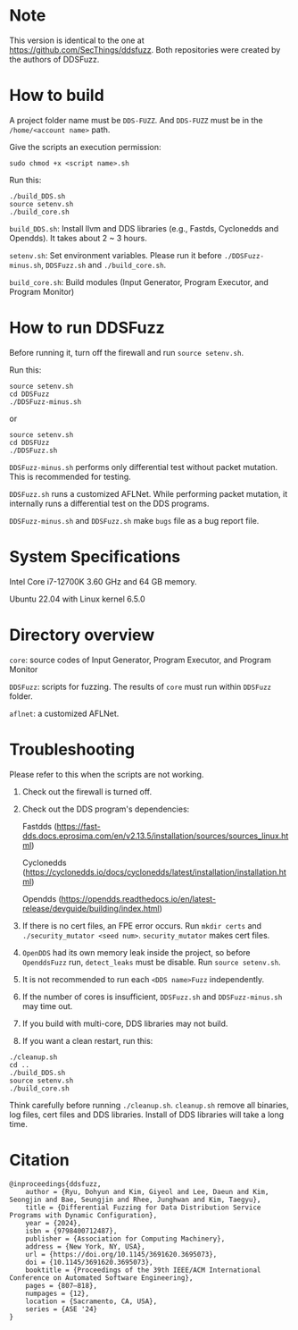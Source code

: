 # Note
This version is identical to the one at https://github.com/SecThings/ddsfuzz. Both repositories were created by the authors of DDSFuzz.

# How to build
A project folder name must be ```DDS-FUZZ```. And ```DDS-FUZZ``` must be in the ```/home/<account name>``` path.

Give the scripts an execution permission:
```
sudo chmod +x <script name>.sh
```

Run this:
```
./build_DDS.sh
source setenv.sh
./build_core.sh
```

```build_DDS.sh```: Install llvm and DDS libraries (e.g., Fastds, Cyclonedds and Opendds). It takes about 2 ~ 3 hours.

```setenv.sh```: Set environment variables. Please run it before ```./DDSFuzz-minus.sh```, ```DDSFuzz.sh``` and ```./build_core.sh```.

```build_core.sh```: Build modules (Input Generator, Program Executor, and Program Monitor)


# How to run DDSFuzz
Before running it, turn off the firewall and run ```source setenv.sh```.

Run this:
```
source setenv.sh
cd DDSFuzz
./DDSFuzz-minus.sh
```
or
```
source setenv.sh
cd DDSFUzz
./DDSFuzz.sh
```

```DDSFuzz-minus.sh``` performs only differential test without packet mutation. This is recommended for testing.

```DDSFuzz.sh``` runs a customized AFLNet. While performing packet mutation, it internally runs a differential test on the DDS programs.

```DDSFuzz-minus.sh``` and ```DDSFuzz.sh``` make ```bugs``` file as a bug report file.

# System Specifications
Intel Core i7-12700K 3.60 GHz and 64 GB memory.

Ubuntu 22.04 with Linux kernel 6.5.0

# Directory overview
```core```: source codes of Input Generator, Program Executor, and Program Monitor

```DDSFuzz```: scripts for fuzzing. The results of ```core``` must run within ```DDSFuzz``` folder.

```aflnet```: a customized AFLNet.

# Troubleshooting
Please refer to this when the scripts are not working.

1. Check out the firewall is turned off.

2. Check out the DDS program's dependencies:

    Fastdds (https://fast-dds.docs.eprosima.com/en/v2.13.5/installation/sources/sources_linux.html)
    
    Cyclonedds (https://cyclonedds.io/docs/cyclonedds/latest/installation/installation.html)
    
    Opendds (https://opendds.readthedocs.io/en/latest-release/devguide/building/index.html)

3. If there is no cert files, an FPE error occurs.  Run ```mkdir certs``` and ```./security_mutator <seed num>```. ```security_mutator``` makes cert files.

4. ```OpenDDS``` had its own memory leak inside the project, so before ```OpenddsFuzz``` run, ```detect_leaks``` must be disable. Run ```source setenv.sh```.

5. It is not recommended to run each ```<DDS name>Fuzz``` independently.

6. If the number of cores is insufficient, ```DDSFuzz.sh``` and ```DDSFuzz-minus.sh``` may time out.

7. If you build with multi-core, DDS libraries may not build. 

8. If you want a clean restart, run this:
```
./cleanup.sh
cd ..
./build_DDS.sh
source setenv.sh
./build_core.sh

``` 

Think carefully before running ```./cleanup.sh```. ```cleanup.sh``` remove all binaries, log files, cert files and DDS libraries. Install of DDS libraries will take a long time.

# Citation
```
@inproceedings{ddsfuzz,
    author = {Ryu, Dohyun and Kim, Giyeol and Lee, Daeun and Kim, Seongjin and Bae, Seungjin and Rhee, Junghwan and Kim, Taegyu},
    title = {Differential Fuzzing for Data Distribution Service Programs with Dynamic Configuration},
    year = {2024},
    isbn = {9798400712487},
    publisher = {Association for Computing Machinery},
    address = {New York, NY, USA},
    url = {https://doi.org/10.1145/3691620.3695073},
    doi = {10.1145/3691620.3695073},
    booktitle = {Proceedings of the 39th IEEE/ACM International Conference on Automated Software Engineering},
    pages = {807–818},
    numpages = {12},
    location = {Sacramento, CA, USA},
    series = {ASE '24}
}
```
